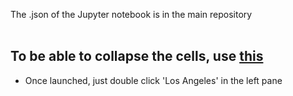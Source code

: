 The .json of the Jupyter notebook is in the main repository<br>
<br>
## To be able to collapse the cells, use [this](https://mybinder.org/v2/gh/V-Holguin/LAPD-Crime/HEAD)

- Once launched, just double click 'Los Angeles' in the left pane
